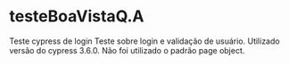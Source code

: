 # testeBoaVistaQ.A
Teste cypress de login
Teste sobre login e validação de usuário.
Utilizado versão do cypress 3.6.0.
Não foi utilizado o padrão page object.
